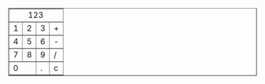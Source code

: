 <!DOCTYPE html>

<html lang="en" xmlns="http://www.w3.org/1999/xhtml">
<head>
    <meta charset="utf-8" />
   
</head>
<body>
    <table cellpadding="2" cellspacing="1"border="1">
<tr class="1">
    <td colspan="4">&nbsp&nbsp&nbsp&nbsp&nbsp&nbsp 123</td>
</tr>
<tr class="2">
    <td>1</td>
    <td>2</td>
    <td>3</td>
    <td>+</td>
</tr>
<tr class="3">
    <td>4</td>
    <td>5</td>
    <td>6</td>
    <td>-</td>
</tr>
<tr class="4">
    <td>7</td>
    <td>8</td>
    <td>9</td>
    <td>/</td>
</tr>
<tr class="5">
    <td colspan="2">0</td>
    <td>.</td>
    <td>c</td>
</tr>
    </table>
</body>
</html>
